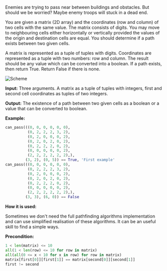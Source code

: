 Enemies are trying to pass near between buildings and obstacles.
But should we be worried? Maybe enemy troops will stuck in a dead end.

You are given a matrix (2D array) and the coordinates (row and column) of two cells with the same value.
The matrix consists of digits. You may move to neighbouring cells either horizontally or
vertically provided the values of the origin and destination cells are equal.
You should determine if a path exists between two given cells.

A matrix is represented as a tuple of tuples with digits.
Coordinates are represented as a tuple with two numbers: row and column.
The result should be any value which can be converted into a boolean. If a path exists, then return True.
Return False if there is none.

![Scheme](can-jump-through.svg)

**Input:** Three arguments. A matrix as a tuple of tuples with integers,
    first and second cell coordinates as tuples of two integers. 

**Output:** The existence of a path between two given cells
    as a boolean or a value that can be converted to boolean.

**Example:**

```python
can_pass(((0, 0, 0, 0, 0, 0),
          (0, 2, 2, 2, 3, 2),
          (0, 2, 0, 0, 0, 2),
          (0, 2, 0, 2, 0, 2),
          (0, 2, 2, 2, 0, 2),
          (0, 0, 0, 0, 0, 2),
          (2, 2, 2, 2, 2, 2),),
         (3, 2), (0, 5)) == True, 'First example'
can_pass(((0, 0, 0, 0, 0, 0),
          (0, 2, 2, 2, 3, 2),
          (0, 2, 0, 0, 0, 2),
          (0, 2, 0, 2, 0, 2),
          (0, 2, 2, 2, 0, 2),
          (0, 0, 0, 0, 0, 2),
          (2, 2, 2, 2, 2, 2),),
         (3, 3), (6, 0)) == False
```
**How it is used:**

Sometimes we don't need the full pathfinding algorithms implementation and can use
simplified realisation of these algorithms.
It can be an useful skill to find a simple ways.

**Precondition:**
```python
1 < len(matrix) <= 10
all(1 < len(row) <= 10 for row in matrix)
all(all(0 <= x < 10 for x in row) for row in matrix)
matrix[first[0]][first[1]] == matrix[second[0]][second[1]]
first != second
```
